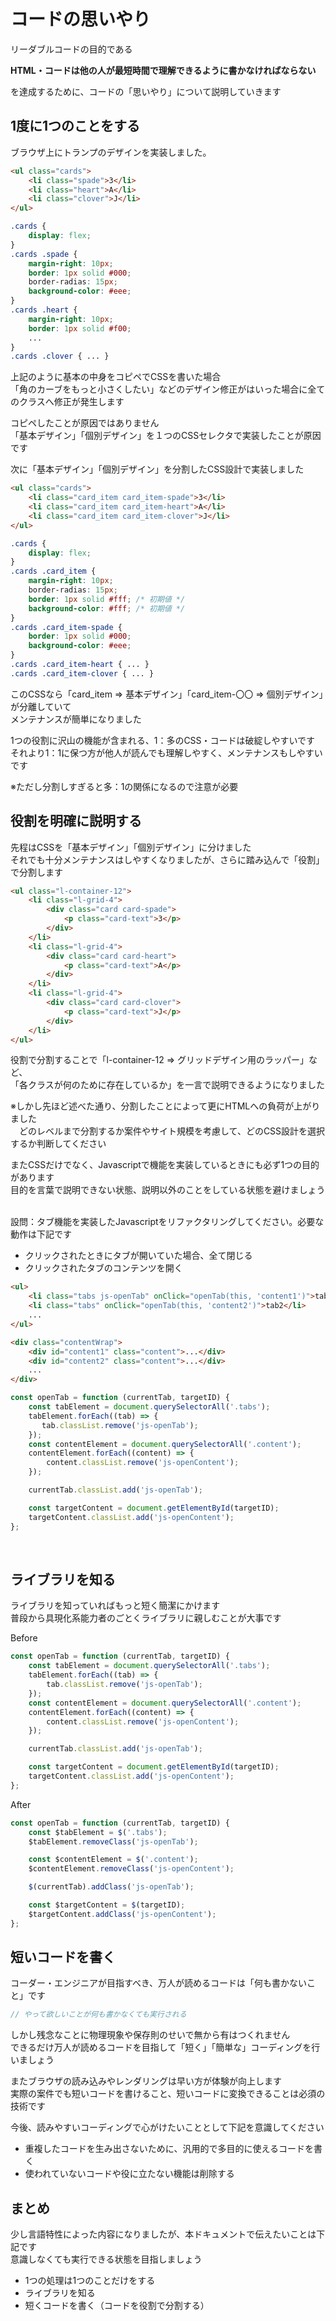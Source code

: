 # コードの思いやり
リーダブルコードの目的である

**HTML・コードは他の人が最短時間で理解できるように書かなければならない**

を達成するために、コードの「思いやり」について説明していきます

## 1度に1つのことをする

ブラウザ上にトランプのデザインを実装しました。

```HTML
<ul class="cards">
    <li class="spade">3</li>
    <li class="heart">A</li>
    <li class="clover">J</li>
</ul>
```

```CSS
.cards {
    display: flex;
}
.cards .spade {
    margin-right: 10px;
    border: 1px solid #000;
    border-radias: 15px;
    background-color: #eee;
}
.cards .heart {
    margin-right: 10px;
    border: 1px solid #f00;
    ...
}
.cards .clover { ... }
```

上記のように基本の中身をコピペでCSSを書いた場合<br>
「角のカーブをもっと小さくしたい」などのデザイン修正がはいった場合に全てのクラスへ修正が発生します

コピペしたことが原因ではありません<br>
「基本デザイン」「個別デザイン」を１つのCSSセレクタで実装したことが原因です

次に「基本デザイン」「個別デザイン」を分割したCSS設計で実装しました

```HTML
<ul class="cards">
    <li class="card_item card_item-spade">3</li>
    <li class="card_item card_item-heart">A</li>
    <li class="card_item card_item-clover">J</li>
</ul>
```

```CSS
.cards {
    display: flex;
}
.cards .card_item {
    margin-right: 10px;
    border-radias: 15px;
    border: 1px solid #fff; /* 初期値 */
    background-color: #fff; /* 初期値 */
}
.cards .card_item-spade {
    border: 1px solid #000;
    background-color: #eee;
}
.cards .card_item-heart { ... }
.cards .card_item-clover { ... }
```

このCSSなら「card_item => 基本デザイン」「card_item-〇〇 => 個別デザイン」が分離していて<br>
メンテナンスが簡単になりました

1つの役割に沢山の機能が含まれる、1：多のCSS・コードは破綻しやすいです<br>
それより1：1に保つ方が他人が読んでも理解しやすく、メンテナンスもしやすいです

※ただし分割しすぎると多：1の関係になるので注意が必要

## 役割を明確に説明する

先程はCSSを「基本デザイン」「個別デザイン」に分けました<br>
それでも十分メンテナンスはしやすくなりましたが、さらに踏み込んで「役割」で分割します

```HTML
<ul class="l-container-12">
    <li class="l-grid-4">
        <div class="card card-spade">
            <p class="card-text">3</p>
        </div>
    </li>
    <li class="l-grid-4">
        <div class="card card-heart">
            <p class="card-text">A</p>
        </div>
    </li>
    <li class="l-grid-4">
        <div class="card card-clover">
            <p class="card-text">J</p>
        </div>
    </li>
</ul>
```

役割で分割することで「l-container-12 => グリッドデザイン用のラッパー」など、<br>
「各クラスが何のために存在しているか」を一言で説明できるようになりました

※しかし先ほど述べた通り、分割したことによって更にHTMLへの負荷が上がりました<br>
　どのレベルまで分割するか案件やサイト規模を考慮して、どのCSS設計を選択するか判断してください

またCSSだけでなく、Javascriptで機能を実装しているときにも必ず1つの目的があります<br>
目的を言葉で説明できない状態、説明以外のことをしている状態を避けましょう

<br>
設問：タブ機能を実装したJavascriptをリファクタリングしてください。必要な動作は下記です

- クリックされたときにタブが開いていた場合、全て閉じる
- クリックされたタブのコンテンツを開く

```HTML
<ul>
    <li class="tabs js-openTab" onClick="openTab(this, 'content1')">tab1</li>
    <li class="tabs" onClick="openTab(this, 'content2')">tab2</li>
    ...
</ul>

<div class="contentWrap">
    <div id="content1" class="content">...</div>
    <div id="content2" class="content">...</div>
    ...
</div>
```

```Javascript
const openTab = function (currentTab, targetID) {
    const tabElement = document.querySelectorAll('.tabs');
    tabElement.forEach((tab) => {
       tab.classList.remove('js-openTab');
    });
    const contentElement = document.querySelectorAll('.content');
    contentElement.forEach((content) => {
        content.classList.remove('js-openContent');
    });

    currentTab.classList.add('js-openTab');

    const targetContent = document.getElementById(targetID);
    targetContent.classList.add('js-openContent');
};
```

<br>

## ライブラリを知る
ライブラリを知っていればもっと短く簡潔にかけます<br>
普段から具現化系能力者のごとくライブラリに親しむことが大事です

Before

```Javascript
const openTab = function (currentTab, targetID) {
    const tabElement = document.querySelectorAll('.tabs');
    tabElement.forEach((tab) => {
        tab.classList.remove('js-openTab');
    });
    const contentElement = document.querySelectorAll('.content');
    contentElement.forEach((content) => {
        content.classList.remove('js-openContent');
    });

    currentTab.classList.add('js-openTab');

    const targetContent = document.getElementById(targetID);
    targetContent.classList.add('js-openContent');
};
```

After

```Javascript
const openTab = function (currentTab, targetID) {
    const $tabElement = $('.tabs');
    $tabElement.removeClass('js-openTab');

    const $contentElement = $('.content');
    $contentElement.removeClass('js-openContent');

    $(currentTab).addClass('js-openTab');

    const $targetContent = $(targetID);
    $targetContent.addClass('js-openContent');
};
```

## 短いコードを書く

コーダー・エンジニアが目指すべき、万人が読めるコードは「何も書かないこと」です

```Javascript
// やって欲しいことが何も書かなくても実行される
```

しかし残念なことに物理現象や保存則のせいで無から有はつくれません<br>
できるだけ万人が読めるコードを目指して「短く」「簡単な」コーディングを行いましょう

またブラウザの読み込みやレンダリングは早い方が体験が向上します<br>
実際の案件でも短いコードを書けること、短いコードに変換できることは必須の技術です

今後、読みやすいコーディングで心がけたいこととして下記を意識してください

- 重複したコードを生み出さないために、汎用的で多目的に使えるコードを書く
- 使われていないコードや役に立たない機能は削除する

## まとめ

少し言語特性によった内容になりましたが、本ドキュメントで伝えたいことは下記です<br>
意識しなくても実行できる状態を目指しましょう

- 1つの処理は1つのことだけをする
- ライブラリを知る
- 短くコードを書く（コードを役割で分割する）

